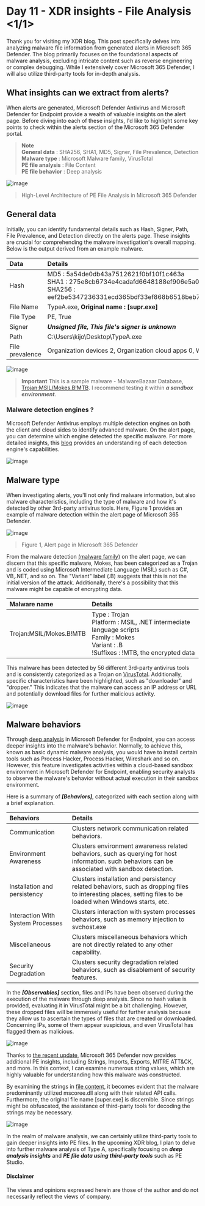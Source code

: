 # Day 11 - XDR insights - File Analysis <1/1>
Thank you for visiting my XDR blog. This post specifically delves into analyzing malware file information from generated alerts in Microsoft 365 Defender. 
The blog primarily focuses on the foundational aspects of malware analysis, excluding intricate content such as reverse engineering or complex debugging.
While I extensively cover Microsoft 365 Defender, I will also utilize  third-party tools for in-depth analysis.

## What insights can we extract from alerts?
When alerts are generated, Microsoft Defender Antivirus and Microsoft Defender for Endpoint provide a wealth of valuable insights on the alert page. Before diving into each of these insights, I'd like to highlight some key points to check within the alerts section of the Microsoft 365 Defender portal.

> **Note**  
> **General data** : SHA256, SHA1, MD5, Signer, File Prevalence, Detection <br>
> **Malware type** : Microsoft Malware family, VirusTotal <br>
> **PE file analysis** : File Content  <New> <br>
> **PE file behavior** : Deep analysis


![image](https://github.com/LearningKijo/SecurityResearcher-Note/assets/120234772/b15b25fa-4167-434a-adbc-29fb86c9786c)

> High-Level Architecture of PE File Analysis in Microsoft 365 Defender

## General data
Initially, you can identify fundamental details such as Hash, Signer, Path, File Prevalence, and Detection directly on the alerts page. 
These insights are crucial for comprehending the malware investigation's overall mapping. Below is the output derived from an example malware.

| Data   | Details        |
|:-------|:---------------|
|  Hash  | MD5 : 5a54de0db43a7512621f0bf10f1c463a <br> SHA1 : 275e8cb6734e4cadafd6648188ef906e5a096940 <br> SHA256 : eef2be5347236331ecd365bdf33ef868b6518beb7ae94074be56f955d2a951d7 |
|  File Name | TypeA.exe, **Original name : [supr.exe]** |
|  File Type | PE, True | 
|  Signer | ***Unsigned file, This file's signer is unknown*** | 
|  Path  | C:\Users\kijo\Desktop\TypeA.exe |
|  File prevalence | Organization devices 2, Organization cloud apps 0, Worldwide devices 2 | 

![image](https://github.com/LearningKijo/SecurityResearcher-Note/assets/120234772/cc3b5ca7-6080-4ad9-8fd2-a86b3f8ef314)


> **Important** 
> This is a sample malware - MalwareBazaar Database, [Trojan:MSIL/Mokes.B!MTB](https://bazaar.abuse.ch/sample/eef2be5347236331ecd365bdf33ef868b6518beb7ae94074be56f955d2a951d7/#intel). I recommend testing it within ***a sandbox environment***. 

### Malware detection engines ? 
Microsoft Defender Antivirus employs multiple detection engines on both the client and cloud sides to identify advanced malware. 
 On the alert page, you can determine which engine detected the specific malware. For more detailed insights, this [blog](https://www.microsoft.com/en-us/security/blog/2019/06/24/inside-out-get-to-know-the-advanced-technologies-at-the-core-of-microsoft-defender-atp-next-generation-protection/) provides an understanding of each detection engine's capabilities.
 
![image](https://github.com/LearningKijo/SecurityResearcher-Note/assets/120234772/1f2e89a4-f4bd-4cd5-81de-e1dfae8b97d3)


## Malware type
When investigating alerts, you'll not only find malware information, but also malware characteristics, including the type of malware and how it's detected by other 3rd-party antivirus tools. Here, Figure 1 provides an example of malware detection within the alert page of Microsoft 365 Defender.

![image](https://github.com/LearningKijo/SecurityResearcher-Note/assets/120234772/758b0fc1-7d82-417a-9535-aab8e979d4bb)

> Figure 1, Alert page in Microsoft 365 Defender

From the malware detection [(malware family)](https://learn.microsoft.com/en-us/microsoft-365/security/intelligence/malware-naming?view=o365-worldwide) on the alert page, we can discern that this specific malware, Mokes, has been categorized as a Trojan and is coded using Microsoft Intermediate Language (MSIL) such as C#, VB,.NET, and so on. The "Variant" label (.B) suggests that this is not the initial version of the attack. Additionally, there's a possibility that this malware might be capable of encrypting data.

| Malware name | Details            |
|:--------------|:-------------------|
| Trojan:MSIL/Mokes.B!MTB | Type : Trojan <br> Platform : MSIL, .NET intermediate language scripts <br> Family : Mokes <br> Variant : .B <br> !Suffixes : !MTB, the encrypted data |



This malware has been detected by 56 different 3rd-party antivirus tools and is consistently categorized as a Trojan on [VirusTotal](https://www.virustotal.com/gui/home/upload). Additionally, specific characteristics have been highlighted, such as "downloader" and "dropper." This indicates that the malware can access an IP address or URL and potentially download files for further malicious activity.

![image](https://github.com/LearningKijo/SecurityResearcher-Note/assets/120234772/08a17126-e4ff-4de9-8f5b-67a02b16ccbe)

## Malware behaviors
Through [deep analysis](https://learn.microsoft.com/en-us/microsoft-365/security/defender-endpoint/respond-file-alerts?view=o365-worldwide#deep-analysis) in Microsoft Defender for Endpoint, you can access deeper insights into the malware's behavior. 
Normally, to achieve this, known as basic dynamic malware analysis, you would have to install certain tools such as Process Hacker, Process Hacker, Wireshark and so on. 
However, this feature investigates activities within a cloud-based sandbox environment in Microsoft Defender for Endpoint, enabling security analysts to observe the malware's behavior without actual execution in their sandbox environment.

Here is a summary of ***[Behaviors]***, categorized with each section along with a brief explanation.

| Behaviors |   Details    |
|:----------|:-------------|
| Communication | Clusters network communication related behaviors. |
| Environment Awareness | Clusters environment awareness related behaviors, such as querying for host information. such behaviors can be associated with sandbox detection. | 
| Installation and persistency | Clusters installation and persistency related behaviors, such as dropping files to interesting places, setting files to be loaded when Windows starts, etc. |
| Interaction With System Processes | Clusters interaction with system processes behaviors, such as memory injection to svchost.exe |
| Miscellaneous | Clusters miscellaneous behaviors which are not directly related to any other capability. | 
| Security Degradation | Clusters security degradation related behaviors, such as disablement of security features. |

In the ***[Observables]*** section, files and IPs have been observed during the execution of the malware through deep analysis. Since no hash value is provided, evaluating it in VirusTotal might be a bit challenging. However, these dropped files will be immensely useful for further analysis because they allow us to ascertain the types of files that are created or downloaded. Concerning IPs, some of them appear suspicious, and even VirusTotal has flagged them as malicious.

![image](https://github.com/LearningKijo/SecurityResearcher-Note/assets/120234772/872b2049-48a2-4a4a-a1ca-2b138e5aa6fe)

Thanks to [the recent update](https://techcommunity.microsoft.com/t5/microsoft-365-defender-blog/new-file-analysis-and-pivoting-capabilities-in-microsoft-365/ba-p/3853313), Microsoft 365 Defender now provides additional PE insights, including Strings, Imports, Exports, MITRE ATT&CK, and more. In this context, I can examine numerous string values, which are highly valuable for understanding how this malware was constructed.

By examining the strings in [file content](https://learn.microsoft.com/en-us/microsoft-365/security/defender-endpoint/investigate-files?view=o365-worldwide), it becomes evident that the malware predominantly utilized mscoree.dll along with their related API calls. Furthermore, the original file name [super.exe] is discernible. Since strings might be obfuscated, the assistance of third-party tools for decoding the strings may be necessary.

![image](https://github.com/LearningKijo/SecurityResearcher-Note/assets/120234772/f9c891e7-bf82-4dc3-933d-fa18f0d6885d)

In the realm of malware analysis, we can certainly utilize third-party tools to gain deeper insights into PE files. In the upcoming XDR blog, 
I plan to delve into further malware analysis of Type A, specifically focusing on  ***deep analysis insights*** and ***PE file data using third-party tools*** such as PE Studio.

#### Disclaimer
The views and opinions expressed herein are those of the author and do not necessarily reflect the views of company.
